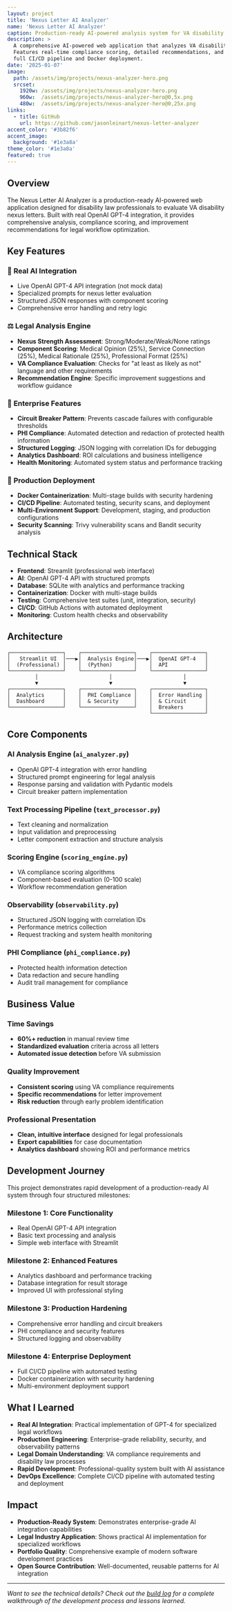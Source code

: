 ```yaml
---
layout: project
title: 'Nexus Letter AI Analyzer'
name: 'Nexus Letter AI Analyzer'
caption: Production-ready AI-powered analysis system for VA disability nexus letters
description: >
  A comprehensive AI-powered web application that analyzes VA disability nexus letters using OpenAI GPT-4. 
  Features real-time compliance scoring, detailed recommendations, and enterprise-grade reliability with 
  full CI/CD pipeline and Docker deployment.
date: '2025-01-07'
image: 
  path: /assets/img/projects/nexus-analyzer-hero.png
  srcset: 
    1920w: /assets/img/projects/nexus-analyzer-hero.png
    960w:  /assets/img/projects/nexus-analyzer-hero@0,5x.png
    480w:  /assets/img/projects/nexus-analyzer-hero@0,25x.png
links:
  - title: GitHub
    url: https://github.com/jasonleinart/nexus-letter-analyzer
accent_color: '#3b82f6'
accent_image:
  background: '#1e3a8a'
theme_color: '#1e3a8a'
featured: true
---
```


## Overview

The Nexus Letter AI Analyzer is a production-ready AI-powered web application designed for disability law professionals to evaluate VA disability nexus letters. Built with real OpenAI GPT-4 integration, it provides comprehensive analysis, compliance scoring, and improvement recommendations for legal workflow optimization.

## Key Features

### 🤖 **Real AI Integration**
- Live OpenAI GPT-4 API integration (not mock data)
- Specialized prompts for nexus letter evaluation
- Structured JSON responses with component scoring
- Comprehensive error handling and retry logic

### ⚖️ **Legal Analysis Engine**
- **Nexus Strength Assessment**: Strong/Moderate/Weak/None ratings
- **Component Scoring**: Medical Opinion (25%), Service Connection (25%), Medical Rationale (25%), Professional Format (25%)
- **VA Compliance Evaluation**: Checks for "at least as likely as not" language and other requirements
- **Recommendation Engine**: Specific improvement suggestions and workflow guidance

### 🏢 **Enterprise Features**
- **Circuit Breaker Pattern**: Prevents cascade failures with configurable thresholds
- **PHI Compliance**: Automated detection and redaction of protected health information
- **Structured Logging**: JSON logging with correlation IDs for debugging
- **Analytics Dashboard**: ROI calculations and business intelligence
- **Health Monitoring**: Automated system status and performance tracking

### 🐳 **Production Deployment**
- **Docker Containerization**: Multi-stage builds with security hardening
- **CI/CD Pipeline**: Automated testing, security scans, and deployment
- **Multi-Environment Support**: Development, staging, and production configurations
- **Security Scanning**: Trivy vulnerability scans and Bandit security analysis

## Technical Stack

- **Frontend**: Streamlit (professional web interface)
- **AI**: OpenAI GPT-4 API with structured prompts
- **Database**: SQLite with analytics and performance tracking
- **Containerization**: Docker with multi-stage builds
- **Testing**: Comprehensive test suites (unit, integration, security)
- **CI/CD**: GitHub Actions with automated deployment
- **Monitoring**: Custom health checks and observability

## Architecture

```
┌─────────────────┐    ┌─────────────────┐    ┌─────────────────┐
│   Streamlit UI  │───▶│  Analysis Engine│───▶│  OpenAI GPT-4   │
│  (Professional) │    │  (Python)       │    │  API            │
└─────────────────┘    └─────────────────┘    └─────────────────┘
         │                       │                       │
         ▼                       ▼                       ▼
┌─────────────────┐    ┌─────────────────┐    ┌─────────────────┐
│  Analytics      │    │  PHI Compliance │    │  Error Handling │
│  Dashboard      │    │  & Security     │    │  & Circuit      │
└─────────────────┘    └─────────────────┘    │  Breakers       │
                                              └─────────────────┘
```

## Core Components

### AI Analysis Engine (`ai_analyzer.py`)
- OpenAI GPT-4 integration with error handling
- Structured prompt engineering for legal analysis
- Response parsing and validation with Pydantic models
- Circuit breaker pattern implementation

### Text Processing Pipeline (`text_processor.py`)
- Text cleaning and normalization
- Input validation and preprocessing
- Letter component extraction and structure analysis

### Scoring Engine (`scoring_engine.py`)
- VA compliance scoring algorithms
- Component-based evaluation (0-100 scale)
- Workflow recommendation generation

### Observability (`observability.py`)
- Structured JSON logging with correlation IDs
- Performance metrics collection
- Request tracking and system health monitoring

### PHI Compliance (`phi_compliance.py`)
- Protected health information detection
- Data redaction and secure handling
- Audit trail management for compliance

## Business Value

### Time Savings
- **60%+ reduction** in manual review time
- **Standardized evaluation** criteria across all letters
- **Automated issue detection** before VA submission

### Quality Improvement
- **Consistent scoring** using VA compliance requirements
- **Specific recommendations** for letter improvement
- **Risk reduction** through early problem identification

### Professional Presentation
- **Clean, intuitive interface** designed for legal professionals
- **Export capabilities** for case documentation
- **Analytics dashboard** showing ROI and performance metrics

## Development Journey

This project demonstrates rapid development of a production-ready AI system through four structured milestones:

### Milestone 1: Core Functionality
- Real OpenAI GPT-4 API integration
- Basic text processing and analysis
- Simple web interface with Streamlit

### Milestone 2: Enhanced Features
- Analytics dashboard and performance tracking
- Database integration for result storage
- Improved UI with professional styling

### Milestone 3: Production Hardening
- Comprehensive error handling and circuit breakers
- PHI compliance and security features
- Structured logging and observability

### Milestone 4: Enterprise Deployment
- Full CI/CD pipeline with automated testing
- Docker containerization with security hardening
- Multi-environment deployment support

## What I Learned

- **Real AI Integration**: Practical implementation of GPT-4 for specialized legal workflows
- **Production Engineering**: Enterprise-grade reliability, security, and observability patterns
- **Legal Domain Understanding**: VA compliance requirements and disability law processes
- **Rapid Development**: Professional-quality system built with AI assistance
- **DevOps Excellence**: Complete CI/CD pipeline with automated testing and deployment

## Impact

- **Production-Ready System**: Demonstrates enterprise-grade AI integration capabilities
- **Legal Industry Application**: Shows practical AI implementation for specialized workflows
- **Portfolio Quality**: Comprehensive example of modern software development practices
- **Open Source Contribution**: Well-documented, reusable patterns for AI integration

---

*Want to see the technical details? Check out the [build log](/blog/ai-automation/nexus-letter-analyzer-production-ai/) for a complete walkthrough of the development process and lessons learned.* 